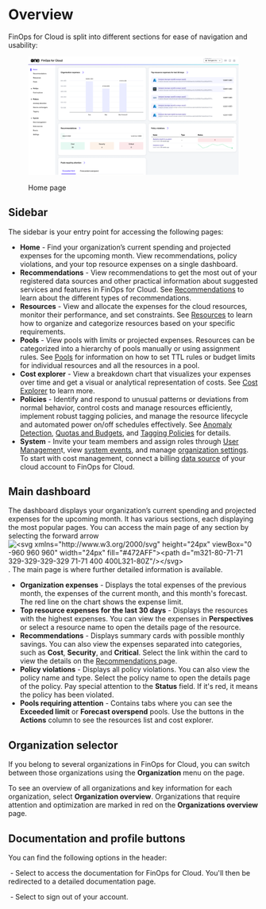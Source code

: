 # Overview

FinOps for Cloud is split into different sections for ease of navigation and usability:

<figure><img src=".gitbook/assets/ffc_homepage.png" alt=""><figcaption><p>Home page</p></figcaption></figure>

## Sidebar

The sidebar is your entry point for accessing the following pages:

* **Home** - Find your organization’s current spending and projected expenses for the upcoming month. View recommendations, policy violations, and your top resource expenses on a single dashboard.&#x20;
* **Recommendations** - View recommendations to get the most out of your registered data sources and other practical information about suggested services and features in FinOps for Cloud. See [Recommendations](../cloud-tools/recommendations/) to learn about the different types of recommendations.
* **Resources** - View and allocate the expenses for the cloud resources, monitor their performance, and set constraints. See [Resources](insights/resources/) to learn how to organize and categorize resources based on your specific requirements.
* **Pools** - View pools with limits or projected expenses. Resources can be categorized into a hierarchy of pools manually or using assignment rules. See [Pools](insights/pools/) for information on how to set TTL rules or budget limits for individual resources and all the resources in a pool.
* **Cost explorer** - View a breakdown chart that visualizes your expenses over time and get a visual or analytical representation of costs. See [Cost Explorer](insights/cost-explorer.md) to learn more.
* **Policies** - Identify and respond to unusual patterns or deviations from normal behavior, control costs and manage resources efficiently, implement robust tagging policies, and manage the resource lifecycle and automated power on/off schedules effectively. See [Anomaly Detection](policies/anomaly-detection/), [Quotas and Budgets](policies/quotas-and-budgets/), and [Tagging Policies](policies/tagging/) for details.
* **System** - Invite your team members and assign roles through [User Managemen](system/user-management.md)t, view [system events](system/events.md), and manage [organization settings](system/settings.md). To start with cost management, connect a billing [data source](system/data-sources/) of your cloud account to FinOps for Cloud.&#x20;

## Main dashboard

The dashboard displays your organization’s current spending and projected expenses for the upcoming month. It has various sections, each displaying the most popular pages. You can access the main page of any section by selecting the forward arrow<img src="../../.gitbook/assets/icon_arrow.png" alt="<svg xmlns=&#x22;http://www.w3.org/2000/svg&#x22; height=&#x22;24px&#x22; viewBox=&#x22;0 -960 960 960&#x22; width=&#x22;24px&#x22; fill=&#x22;#472AFF&#x22;><path d=&#x22;m321-80-71-71 329-329-329-329 71-71 400 400L321-80Z&#x22;/></svg>" data-size="line">. The main page is where further detailed information is available.

* **Organization expenses** - Displays the total expenses of the previous month, the expenses of the current month, and this month's forecast. The red line on the chart shows the expense limit.
* **Top resource expenses for the last 30 days** - Displays the resources with the highest expenses. You can view the expenses in **Perspectives** or select a resource name to open the details page of the resource.
* **Recommendations** - Displays summary cards with possible monthly savings. You can also view the expenses separated into categories, such as **Cost**, **Security**, and **Critical**. Select the link within the card to view the details on the [Recommendations ](insights/recommendations/)page.
* **Policy violations** - Displays all policy violations. You can also view the policy name and type. Select the policy name to open the details page of the policy. Pay special attention to the **Status** field. If it's red, it means the policy has been violated.&#x20;
* **Pools requiring attention** - Contains tabs where you can see the **Exceeded limit** or **Forecast overspend** pools. Use the buttons in the **Actions** column to see the resources list and cost explorer.

## Organization selector <a href="#organization-selector" id="organization-selector"></a>

If you belong to several organizations in FinOps for Cloud, you can switch between those organizations using the **Organization** menu on the page.

To see an overview of all organizations and key information for each organization, select **Organization overview**. Organizations that require attention and optimization are marked in red on the **Organizations overview** page.

## Documentation and profile buttons

You can find the following options in the header:

<img src="../../.gitbook/assets/icon_menu_book.png" alt="" data-size="line"> - Select to access the documentation for FinOps for Cloud. You'll then be redirected to a detailed documentation page.&#x20;

<img src="../../.gitbook/assets/icon_account.png" alt="" data-size="line"> - Select to sign out of your account.&#x20;
